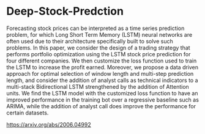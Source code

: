 # Deep-Stock-Predction
Forecasting stock prices can be interpreted as a time series prediction problem, for which Long Short Term Memory (LSTM) neural networks are often used due to their architecture specifically built to solve such problems. In this paper, we consider the design of a trading strategy that performs portfolio optimization using the LSTM stock price prediction for four different companies. We then customize the loss function used to train the LSTM to increase the profit earned. Moreover, we propose a data driven approach for optimal selection of window length and multi-step prediction length, and consider the addition of analyst calls as technical indicators to a multi-stack Bidirectional LSTM strengthened by the addition of Attention units. We find the LSTM model with the customized loss function to have an improved performance in the training bot over a regressive baseline such as ARIMA, while the addition of analyst call does improve the performance for certain datasets.

https://arxiv.org/abs/2006.04992
